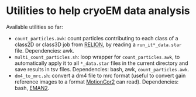 # Utilities to help cryoEM data analysis

Available utilities so far:

- `count_particles.awk`: count particles contributing to each class of a class2D
  or class3D job from [RELION][relion], by reading a `run_it*_data.star` file.
  Dependencies: awk.
- `multi_count_particles.sh`: loop wrapper for `count_particles.awk`, to
  automatically apply it to all `*_data.star` files in the current directory and
  save results in tsv files. Dependencies: bash, awk, `count_particles.awk`.
- `dm4_to_mrc.sh`: convert a dm4 file to mrc format (useful to convert gain
  reference images to a format [MotionCor2][motioncor2] can read). Dependencies:
  bash, [EMAN2][EMAN2].


[relion]: https://github.com/3dem/relion
[motioncor2]: http://msg.ucsf.edu/em/software/motioncor2.html
[EMAN2]: http://blake.bcm.edu/emanwiki/EMAN2
